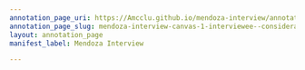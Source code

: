 ```yaml
---
annotation_page_uri: https://Amcclu.github.io/mendoza-interview/annotations/mendoza-interview-canvas-1-interviewee--consideration--clarifying--contextualizing.json
annotation_page_slug: mendoza-interview-canvas-1-interviewee--consideration--clarifying--contextualizing
layout: annotation_page
manifest_label: Mendoza Interview

---
```

